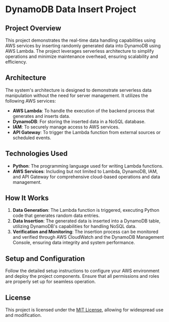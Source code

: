 # DynamoDB Data Insert Project

## Project Overview
This project demonstrates the real-time data handling capabilities using AWS services by inserting randomly generated data into DynamoDB using AWS Lambda. The project leverages serverless architecture to simplify operations and minimize maintenance overhead, ensuring scalability and efficiency.

## Architecture
The system's architecture is designed to demonstrate serverless data manipulation without the need for server management. It utilizes the following AWS services:
- **AWS Lambda**: To handle the execution of the backend process that generates and inserts data.
- **DynamoDB**: For storing the inserted data in a NoSQL database.
- **IAM**: To securely manage access to AWS services.
- **API Gateway**: To trigger the Lambda function from external sources or scheduled events.

## Technologies Used
- **Python**: The programming language used for writing Lambda functions.
- **AWS Services**: Including but not limited to Lambda, DynamoDB, IAM, and API Gateway for comprehensive cloud-based operations and data management.

## How It Works
1. **Data Generation**: The Lambda function is triggered, executing Python code that generates random data entries.
2. **Data Insertion**: The generated data is inserted into a DynamoDB table, utilizing DynamoDB's capabilities for handling NoSQL data.
3. **Verification and Monitoring**: The insertion process can be monitored and verified through AWS CloudWatch and the DynamoDB Management Console, ensuring data integrity and system performance.

## Setup and Configuration
Follow the detailed setup instructions to configure your AWS environment and deploy the project components. Ensure that all permissions and roles are properly set up for seamless operation.

## License
This project is licensed under the [MIT License](LICENSE), allowing for widespread use and modification.
